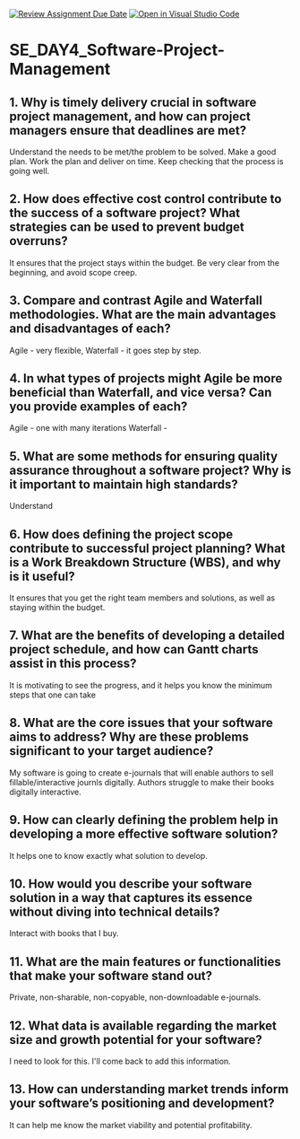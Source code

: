 [![Review Assignment Due Date](https://classroom.github.com/assets/deadline-readme-button-22041afd0340ce965d47ae6ef1cefeee28c7c493a6346c4f15d667ab976d596c.svg)](https://classroom.github.com/a/9pw6JKcu)
[![Open in Visual Studio Code](https://classroom.github.com/assets/open-in-vscode-2e0aaae1b6195c2367325f4f02e2d04e9abb55f0b24a779b69b11b9e10269abc.svg)](https://classroom.github.com/online_ide?assignment_repo_id=18536251&assignment_repo_type=AssignmentRepo)
# SE_DAY4_Software-Project-Management
## 1. Why is timely delivery crucial in software project management, and how can project managers ensure that deadlines are met?
Understand the needs to be met/the problem to be solved.
Make a good plan.
Work the plan and deliver on time.
Keep checking that the process is going well.
## 2. How does effective cost control contribute to the success of a software project? What strategies can be used to prevent budget overruns?
It ensures that the project stays within the budget.
Be very clear from the beginning, and avoid scope creep.
## 3. Compare and contrast Agile and Waterfall methodologies. What are the main advantages and disadvantages of each?
Agile - very flexible, 
Waterfall - it goes step by step.
## 4. In what types of projects might Agile be more beneficial than Waterfall, and vice versa? Can you provide examples of each?
Agile - one with many iterations
Waterfall - 
## 5. What are some methods for ensuring quality assurance throughout a software project? Why is it important to maintain high standards?
Understand
## 6. How does defining the project scope contribute to successful project planning? What is a Work Breakdown Structure (WBS), and why is it useful?
It ensures that you get the right team members and solutions, as well as staying within the budget.
## 7. What are the benefits of developing a detailed project schedule, and how can Gantt charts assist in this process?
It is motivating to see the progress, and it helps you know the minimum steps that one can take 
## 8. What are the core issues that your software aims to address? Why are these problems significant to your target audience?
My software is going to create e-journals that will enable authors to sell fillable/interactive journls digitally.
Authors struggle to make their books digitally interactive.
## 9. How can clearly defining the problem help in developing a more effective software solution?
It helps one to know exactly what solution to develop.
## 10. How would you describe your software solution in a way that captures its essence without diving into technical details?
Interact with books that I buy.
## 11. What are the main features or functionalities that make your software stand out?
Private, non-sharable, non-copyable, non-downloadable e-journals.
## 12. What data is available regarding the market size and growth potential for your software?
I need to look for this. 
I'll come back to add this information.
## 13. How can understanding market trends inform your software’s positioning and development?
It can help me know the market viability and potential profitability. 
